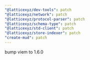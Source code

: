 ```yaml
---
"@latticexyz/dev-tools": patch
"@latticexyz/network": patch
"@latticexyz/protocol-parser": patch
"@latticexyz/schema-type": patch
"@latticexyz/std-client": patch
"@latticexyz/store-indexer": patch
"create-mud": patch
---
```


bump viem to 1.6.0
